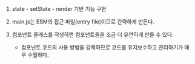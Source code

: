 1. state - setState - render 기반 기능 구현

2. main.js는 ESM의 접근 파일(entry file)이므로 간략하게 만든다.

3. 컴포넌트 클래스를 작성하면 컴포넌트들을 조금 더 유연하게 만들 수 있다.
   - 컴포넌트 코드의 사용 방법을 강제하므로 코드를 유지보수하고 관리하기가 매우 수월하다.